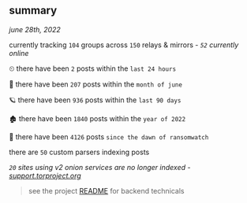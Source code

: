 
## summary
_june 28th, 2022_

currently tracking `104` groups across `150` relays & mirrors - _`52` currently online_

⏲ there have been `2` posts within the `last 24 hours`

🦈 there have been `207` posts within the `month of june`

🪐 there have been `936` posts within the `last 90 days`

🏚 there have been `1840` posts within the `year of 2022`

🦕 there have been `4126` posts `since the dawn of ransomwatch`

there are `50` custom parsers indexing posts

_`20` sites using v2 onion services are no longer indexed - [support.torproject.org](https://support.torproject.org/onionservices/v2-deprecation/)_

> see the project [README](https://github.com/joshhighet/ransomwatch#ransomwatch--) for backend technicals
